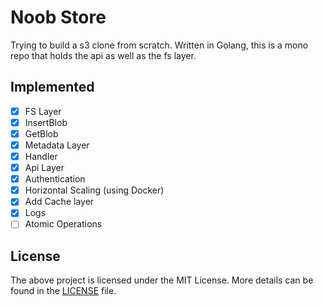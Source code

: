 # Noob Store

Trying to build a s3 clone from scratch.
Written in Golang, this is a mono repo that holds the api as well as the fs layer.

## Implemented 

- [x] FS Layer
- [x] InsertBlob
- [x] GetBlob
- [x] Metadata Layer
- [x] Handler
- [x] Api Layer
- [x] Authentication
- [x] Horizontal Scaling (using Docker)
- [x] Add Cache layer
- [x] Logs
- [ ] Atomic Operations

## License

The above project is licensed under the MIT License. More details can be found in the [LICENSE](LICENSE) file.

